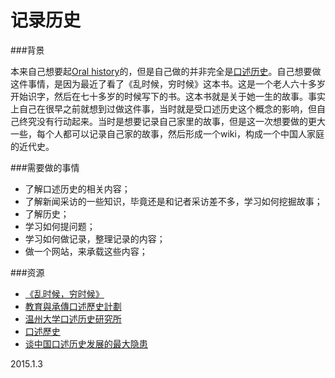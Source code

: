 记录历史
=========

###背景

本来自己想要起[Oral history](http://en.wikipedia.org/wiki/Oral_history)的，但是自己做的并非完全是[口述历史](http://zh.wikipedia.org/wiki/%E5%8F%A3%E8%BF%B0%E6%AD%B7%E5%8F%B2)。自己想要做这件事情，是因为最近了看了《乱时候，穷时候》这本书。这是一个老人六十多岁开始识字，然后在七十多岁的时候写下的书。这本书就是关于她一生的故事。事实上自己在很早之前就想到过做这件事，当时就是受口述历史这个概念的影响，但自己终究没有行动起来。当时是想要记录自己家里的故事，但是这一次想要做的更大一些，每个人都可以记录自己家的故事，然后形成一个wiki，构成一个中国人家庭的近代史。

###需要做的事情

- 了解口述历史的相关内容；
- 了解新闻采访的一些知识，毕竟还是和记者采访差不多，学习如何挖掘故事；
- 了解历史；
- 学习如何提问题；
- 学习如何做记录，整理记录的内容；
- 做一个网站，来承载这些内容；

###资源

- [《乱时候，穷时候》](http://book.douban.com/subject/25731506/)
- [教育與承傳口述歷史計劃](http://www.ied.edu.hk/iedehp/)
- [温州大学口述历史研究所](http://oralhistory.wzu.edu.cn/)
- [口述歷史](http://proj3.sinica.edu.tw/~mhorh/)
- [谈中国口述历史发展的最大隐患](http://jds.cass.cn/Item/26775.aspx)

2015.1.3
